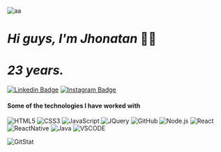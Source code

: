 ![aa](https://media.giphy.com/media/c9IdCLK8TDv1e/giphy.gif)

# **_Hi guys, I'm Jhonatan_** 👋😁
# **_23 years._**
[![Linkedin Badge](https://img.shields.io/badge/-Jhonatan_Paschoal-blue?style=flat&logo=Linkedin&logoColor=white&link=https://https://www.linkedin.com/in/jhonatan-paschoal/)](https://www.linkedin.com/in/jhonatan-paschoal/)
[![Instagram Badge](https://img.shields.io/badge/-@lmrj2600-000000?style=flat&logo=instagram&logoColor=white&link=https://instagram.com/lmrj2600/)](https://instagram.com/lmrj2600)

#### Some of the technologies I have worked with

![HTML5](https://img.shields.io/badge/-HTML5-000000?style=flat&logo=html5)
![CSS3](https://img.shields.io/badge/-CSS3-000000?style=flat-square&logo=css3)
![JavaScript](https://img.shields.io/badge/-JavaScript-000000?style=flat&logo=javascript)
![JQuery](https://img.shields.io/badge/-JQuery-blue?style=flat&logo=jquery)
![GitHub](https://img.shields.io/badge/-GitHub-222222?style=flat&logo=github&logoColor=181717)
![Node.js](https://img.shields.io/badge/-Node.js-222222?style=flat&logo=node.js&logoColor=339933)
![React](https://img.shields.io/badge/-React-222222?style=flat&logo=React&logoColor=61DAFB)
![ReactNative](https://img.shields.io/badge/-React-222222?style=flat&logo=React&logoColor=61DAFB)
![Java](https://img.shields.io/badge/-Java-000000?style=flat&logo=java)
![VSCODE](https://camo.githubusercontent.com/6e79f3bc2d49bfe1427af244bf10a9f1cef902ca/687474703a2f2f696d672e736869656c64732e696f2f62616467652f2d5653253230436f64652d3030374143433f7374796c653d666c61742d737175617265266c6f676f3d76697375616c2d73747564696f2d636f6465266c6f676f436f6c6f723d666666666666)

![GitStat](https://github-readme-stats.vercel.app/api?username=JPaschoal&show_icons=true)
